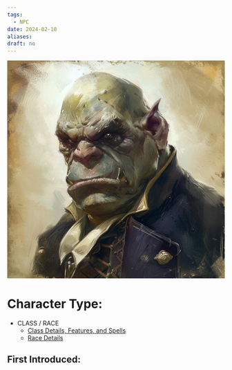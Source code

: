 ```yaml
---
tags:
  - NPC
date: 2024-02-10
aliases: 
draft: no
---
```

![](../_images/Portraits/NPC/Butler%20Gregory.jpeg)
# Character Type:
- CLASS / RACE
	- [Class Details, Features, and Spells](https://www.dndbeyond.com/classes/)
	- [Race Details](https://www.dndbeyond.com/races/)
## First Introduced:

